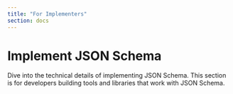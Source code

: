 ```yaml
---
title: "For Implementers"
section: docs
---
```


Implement JSON Schema
=========================

Dive into the technical details of implementing JSON Schema. 
This section is for developers building tools and libraries that work with JSON Schema.